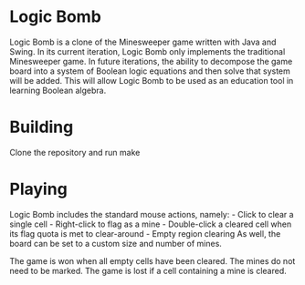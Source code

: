 Logic Bomb
==========
Logic Bomb is a clone of the Minesweeper game written with Java and Swing. 
In its current iteration, Logic Bomb only implements the traditional Minesweeper game. 
In future iterations, the ability to decompose the game board into a system of Boolean logic equations and then solve that system will be added. 
This will allow Logic Bomb to be used as an education tool in learning Boolean algebra.

Building
==========
Clone the repository and run
    make

Playing
==========
Logic Bomb includes the standard mouse actions, namely:
	- Click to clear a single cell
	- Right-click to flag as a mine
	- Double-click a cleared cell when its flag quota is met to clear-around
	- Empty region clearing
As well, the board can be set to a custom size and number of mines.

The game is won when all empty cells have been cleared. The mines do not need
to be marked. The game is lost if a cell containing a mine is cleared.
